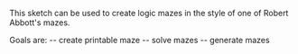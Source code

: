 This sketch can be used to create logic mazes in the style of one of Robert Abbott's mazes. 

Goals are:
-- create printable maze
-- solve mazes
-- generate mazes
